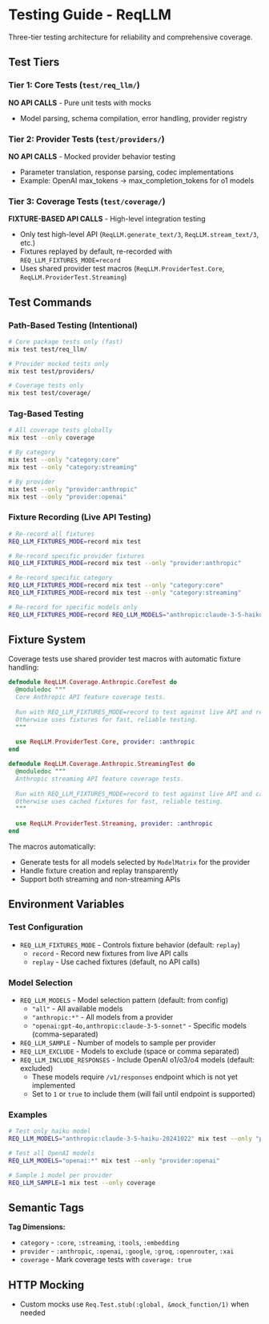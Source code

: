 # Testing Guide - ReqLLM

Three-tier testing architecture for reliability and comprehensive coverage.

## Test Tiers

### Tier 1: Core Tests (`test/req_llm/`)
**NO API CALLS** - Pure unit tests with mocks
- Model parsing, schema compilation, error handling, provider registry

### Tier 2: Provider Tests (`test/providers/`)
**NO API CALLS** - Mocked provider behavior testing
- Parameter translation, response parsing, codec implementations
- Example: OpenAI max_tokens → max_completion_tokens for o1 models

### Tier 3: Coverage Tests (`test/coverage/`)
**FIXTURE-BASED API CALLS** - High-level integration testing
- Only test high-level API (`ReqLLM.generate_text/3`, `ReqLLM.stream_text/3`, etc.)
- Fixtures replayed by default, re-recorded with `REQ_LLM_FIXTURES_MODE=record`
- Uses shared provider test macros (`ReqLLM.ProviderTest.Core`, `ReqLLM.ProviderTest.Streaming`)

## Test Commands

### Path-Based Testing (Intentional)
```bash
# Core package tests only (fast)
mix test test/req_llm/

# Provider mocked tests only  
mix test test/providers/

# Coverage tests only
mix test test/coverage/
```

### Tag-Based Testing
```bash
# All coverage tests globally
mix test --only coverage

# By category
mix test --only "category:core"
mix test --only "category:streaming"

# By provider
mix test --only "provider:anthropic"
mix test --only "provider:openai"
```

### Fixture Recording (Live API Testing)
```bash
# Re-record all fixtures
REQ_LLM_FIXTURES_MODE=record mix test

# Re-record specific provider fixtures
REQ_LLM_FIXTURES_MODE=record mix test --only "provider:anthropic"

# Re-record specific category
REQ_LLM_FIXTURES_MODE=record mix test --only "category:core"
REQ_LLM_FIXTURES_MODE=record mix test --only "category:streaming"

# Re-record for specific models only
REQ_LLM_FIXTURES_MODE=record REQ_LLM_MODELS="anthropic:claude-3-5-haiku-20241022" mix test --only "provider:anthropic"
```

## Fixture System

Coverage tests use shared provider test macros with automatic fixture handling:

```elixir
defmodule ReqLLM.Coverage.Anthropic.CoreTest do
  @moduledoc """
  Core Anthropic API feature coverage tests.
  
  Run with REQ_LLM_FIXTURES_MODE=record to test against live API and record fixtures.
  Otherwise uses fixtures for fast, reliable testing.
  """
  
  use ReqLLM.ProviderTest.Core, provider: :anthropic
end

defmodule ReqLLM.Coverage.Anthropic.StreamingTest do
  @moduledoc """
  Anthropic streaming API feature coverage tests.
  
  Run with REQ_LLM_FIXTURES_MODE=record to test against live API and capture fixtures.
  Otherwise uses cached fixtures for fast, reliable testing.
  """
  
  use ReqLLM.ProviderTest.Streaming, provider: :anthropic
end
```

The macros automatically:
- Generate tests for all models selected by `ModelMatrix` for the provider
- Handle fixture creation and replay transparently
- Support both streaming and non-streaming APIs

## Environment Variables

### Test Configuration
- `REQ_LLM_FIXTURES_MODE` - Controls fixture behavior (default: `replay`)
  - `record` - Record new fixtures from live API calls
  - `replay` - Use cached fixtures (default, no API calls)

### Model Selection
- `REQ_LLM_MODELS` - Model selection pattern (default: from config)
  - `"all"` - All available models
  - `"anthropic:*"` - All models from a provider
  - `"openai:gpt-4o,anthropic:claude-3-5-sonnet"` - Specific models (comma-separated)
- `REQ_LLM_SAMPLE` - Number of models to sample per provider
- `REQ_LLM_EXCLUDE` - Models to exclude (space or comma separated)
- `REQ_LLM_INCLUDE_RESPONSES` - Include OpenAI o1/o3/o4 models (default: excluded)
  - These models require `/v1/responses` endpoint which is not yet implemented
  - Set to `1` or `true` to include them (will fail until endpoint is supported)

### Examples
```bash
# Test only haiku model
REQ_LLM_MODELS="anthropic:claude-3-5-haiku-20241022" mix test --only "provider:anthropic"

# Test all OpenAI models
REQ_LLM_MODELS="openai:*" mix test --only "provider:openai"

# Sample 1 model per provider
REQ_LLM_SAMPLE=1 mix test --only coverage
```

## Semantic Tags

**Tag Dimensions:**
- `category` - `:core`, `:streaming`, `:tools`, `:embedding`
- `provider` - `:anthropic`, `:openai`, `:google`, `:groq`, `:openrouter`, `:xai`
- `coverage` - Mark coverage tests with `coverage: true`

## HTTP Mocking

- Custom mocks use `Req.Test.stub(:global, &mock_function/1)` when needed
